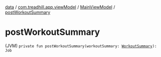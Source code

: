 [data](../../index.md) / [com.treadhill.app.viewModel](../index.md) / [MainViewModel](index.md) / [postWorkoutSummary](./post-workout-summary.md)

# postWorkoutSummary

(JVM) `private fun postWorkoutSummary(workoutSummary: `[`WorkoutSummary`](../../com.treadhill.app.data-types/-workout-summary/index.md)`): Job`